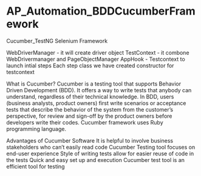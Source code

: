 # AP_Automation_BDDCucumberFramework
Cucumber_TestNG Selenium Framework

WebDriverManager - it will create driver object 
TestContext -  it combone WebDrivermanager and PageObjectManager 
AppHook - Testcontext to launch intial steps
Each step class we have created constructor for testcontext


What is Cucumber?
Cucumber is a testing tool that supports Behavior Driven Development (BDD). It offers a way to write tests that anybody can understand, regardless of their technical knowledge. In BDD, users (business analysts, product owners) first write scenarios or acceptance tests that describe the behavior of the system from the customer’s perspective, for review and sign-off by the product owners before developers write their codes. Cucumber framework uses Ruby programming language.

Advantages of Cucumber Software
It is helpful to involve business stakeholders who can’t easily read code
Cucumber Testing tool focuses on end-user experience
Style of writing tests allow for easier reuse of code in the tests
Quick and easy set up and execution
Cucumber test tool is an efficient tool for testing

